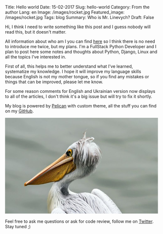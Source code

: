 Title: Hello world
Date: 15-02-2017
Slug: hello-world
Category: From the author
Lang: en
Image: /images/rocket.jpg
Featured_image: /images/rocket.jpg
Tags: blog
Summary: Who is Mr. Linevych?
Draft: False

Hi, I think I need to write something like this post and I guess nobody will read this, but it
doesn't matter.

All information about who am I you can find [here](/en/pages/about.html) so I think there is no need
to introduce me twice, but my plans. I'm a FullStack Python Developer and I plan to post here some
notes and thoughts about Python, Django, Linux and all the topics I've interested in.

First of all, this helps me to better understand what I've learned, systematize my knowledge. I hope
it will improve my language skills because English is not my mother tongue, so if you find any
mistakes or things that can be improved, please let me know.

For some reason comments for English and Ukrainian version now displays to all of the articles, I
don't think it's a big issue but will try to fix it shortly.

My blog is powered by [Pelican](http://docs.getpelican.com/) with custom theme, all the stuff you
can find on my [GitHub](https://github.com/linevich/blog).

![Pelican](/images/pelican.jpg)

Feel free to ask me questions or ask for code review, follow me
on [Twitter](https://twitter.com/linevich_en). Stay tuned ;)


